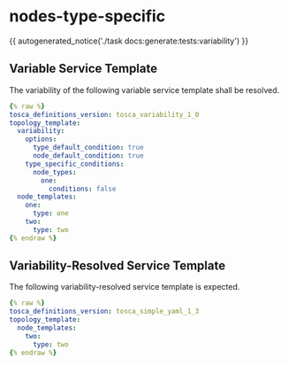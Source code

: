 # nodes-type-specific

{{ autogenerated_notice('./task docs:generate:tests:variability') }}


## Variable Service Template

The variability of the following variable service template shall be resolved.

```yaml linenums="1"
{% raw %}
tosca_definitions_version: tosca_variability_1_0
topology_template:
  variability:
    options:
      type_default_condition: true
      node_default_condition: true
    type_specific_conditions:
      node_types:
        one:
          conditions: false
  node_templates:
    one:
      type: one
    two:
      type: two
{% endraw %}
```




## Variability-Resolved Service Template

The following variability-resolved service template is expected.

```yaml linenums="1"
{% raw %}
tosca_definitions_version: tosca_simple_yaml_1_3
topology_template:
  node_templates:
    two:
      type: two
{% endraw %}
```


